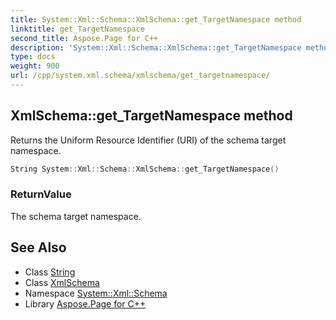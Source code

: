 ```yaml
---
title: System::Xml::Schema::XmlSchema::get_TargetNamespace method
linktitle: get_TargetNamespace
second_title: Aspose.Page for C++
description: 'System::Xml::Schema::XmlSchema::get_TargetNamespace method. Returns the Uniform Resource Identifier (URI) of the schema target namespace in C++.'
type: docs
weight: 900
url: /cpp/system.xml.schema/xmlschema/get_targetnamespace/
---
```

## XmlSchema::get_TargetNamespace method


Returns the Uniform Resource Identifier (URI) of the schema target namespace.

```cpp
String System::Xml::Schema::XmlSchema::get_TargetNamespace()
```


### ReturnValue

The schema target namespace.

## See Also

* Class [String](../../../system/string/)
* Class [XmlSchema](../)
* Namespace [System::Xml::Schema](../../)
* Library [Aspose.Page for C++](../../../)
